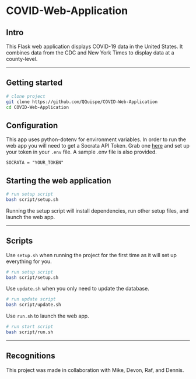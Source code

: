 # COVID-Web-Application

## Intro
This Flask web application displays COVID-19 data in the United States. It combines data from the CDC and New York Times to display data at a county-level.

***

## Getting started

``` Bash
# clone project
git clone https://github.com/QQuispe/COVID-Web-Application
cd COVID-Web-Application
```

## Configuration

This app uses python-dotenv for environment variables. In order to run the web app you will need to get a Socrata API Token. Grab one [here](https://evergreen.data.socrata.com/) and set up your token in your ```.env``` file. A sample .env file is also provided.

 ```
 SOCRATA = "YOUR_TOKEN"
 ```

## Starting the web application

 ``` bash
# run setup script
bash script/setup.sh
```
Running the setup script will install dependencies, run other setup files, and launch the web app.

***

## Scripts

Use ```setup.sh``` when running the project for the first time as it will set up everything for you.
 ``` bash
# run setup script
bash script/setup.sh
```
Use ```update.sh``` when you only need to update the database.
 ``` bash
# run update script
bash script/update.sh
```
Use ```run.sh``` to launch the web app.
 ``` bash
# run start script
bash script/run.sh
```

***

## Recognitions
This project was made in collaboration with Mike, Devon, Raf, and Dennis.